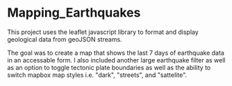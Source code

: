 # Mapping_Earthquakes

This project uses the leaflet javascript library to format and display geological data from geoJSON streams.

The goal was to create a map that shows the last 7 days of earthquake data in an accessable form. I also included another large earthquake filter as well as an option to toggle tectonic plate boundaries as well as the ability to switch mapbox map styles i.e. "dark", "streets", and "sattelite".
